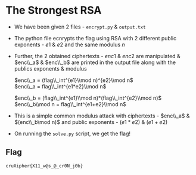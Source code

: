 # The Strongest RSA
- We have been given 2 files - `encrypt.py` & `output.txt`
- The python file ecnrypts the flag using RSA with 2 different public exponents - $e1$ & $e2$ and the same modulus $n$
- Further, the 2 obtained ciphertexts - $enc1$ & $enc2$ are manipulated & $enc\\_a$ & $enc\\_b$ are printed in the output file along with the publics exponents & modulus


  $enc\\_a = (flag\\_int^{e1}\\mod n)^{e2}\\mod n$<br>
  $enc\\_a = flag\\_int^{e1*e2}\\mod n$<br>
  
  $enc\\_b = (flag\\_int^{e1}\\mod n)*(flag\\_int^{e2}\\mod n)$<br>
  $enc\\_b\\mod n = flag\\_int^{e1+e2}\\mod n$

- This is a simple common modulus attack with ciphertexts - $enc\\_a$ & $(enc\\_b\mod n)$ and public exponents - $(e1*e2)$ & $(e1+e2)$
- On running the `solve.py` script, we get the flag!

## Flag
```
cruXipher{X11_w@s_@_cr0N_j0b}
```